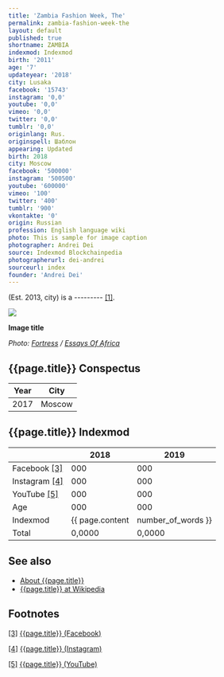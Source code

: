 ```yaml
---
title: 'Zambia Fashion Week, The'
permalink: zambia-fashion-week-the
layout: default
published: true
shortname: ZAMBIA
indexmod: Indexmod
birth: '2011'
age: '7'
updateyear: '2018'
city: Lusaka
facebook: '15743'
instagram: '0,0'
youtube: '0,0'
vimeo: '0,0'
twitter: '0,0'
tumblr: '0,0'
originlang: Rus.
originspell: Шаблон
appearing: Updated
birth: 2018
city: Moscow
facebook: '500000'
instagram: '500500'
youtube: '600000'
vimeo: '100'
twitter: '400'
tumblr: '900'
vkontakte: '0'
origin: Russian
profession: English language wiki
photo: This is sample for image caption
photographer: Andrei Dei
source: Indexmod Blockchainpedia
photographerurl: dei-andrei
sourceurl: index
founder: 'Andrei Dei'
---
```


(Est. 2013, city) is a --------- <span id="a1">[\[1\]](#f1)</span>.

![](/images/{{page.permalink}}.jpg)

**Image title**

*Photo: [Fortress](fortress) / [Essays Of Africa](http://essaysofafrica.com/zambia-fashion-week-2017/)*

## {{page.title}} Conspectus

|Year|City|
|-|-|
|2017|Moscow|

## {{page.title}} Indexmod

||2018|2019|
|-|-|-|
|Facebook <span id="a3">[\[3\]](#f3)</span>|000|000|
|Instagram <span id="a4">[\[4\]](#f4)</span>|000|000|
|YouTube <span id="a5">[\[5\]](#f5)</span>|000|000|
|Age|000|000|
|Indexmod|{{ page.content | number_of_words }}||
|Total|0,0000|0,0000|

## See also

+ [About {{page.title}}](index)
+ [{{page.title}} at Wikipedia](index)

## Footnotes

[[3]](#a3) <span id="f3"></span> [{{page.title}} (Facebook)](index)

[[4]](#a4) <span id="f4"></span> [{{page.title}} (Instagram)](index)

[[5]](#a5) <span id="f5"></span> [{{page.title}} (YouTube)](index)
